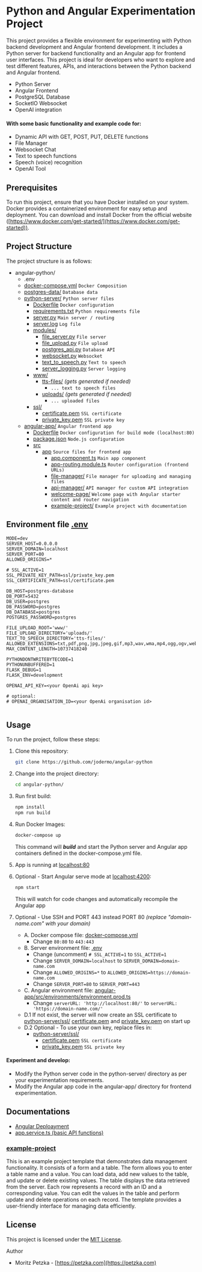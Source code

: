 # Python and Angular Experimentation Project

This project provides a flexible environment for experimenting with Python backend development and Angular frontend development. It includes a Python server for backend functionality and an Angular app for frontend user interfaces. This project is ideal for developers who want to explore and test different features, APIs, and interactions between the Python backend and Angular frontend.

- Python Server
- Angular Frontend
- PostgreSQL Database
- SocketIO Websocket
- OpenAI integration

#### With some basic functionality and example code for:
- Dynamic API with GET, POST, PUT, DELETE functions
- File Manager
- Websocket Chat
- Text to speech functions
- Speech (voice) recognition
- OpenAI Tool

## Prerequisites

To run this project, ensure that you have Docker installed on your system. Docker provides a containerized environment for easy setup and deployment. You can download and install Docker from the official website ([https://www.docker.com/get-started/](https://www.docker.com/get-started)).

## Project Structure

The project structure is as follows:

- angular-python/
  - .env
  - [docker-compose.yml](./docker-compose.yml) `Docker Composition`
  - [postgres-data/](postgres-data/) `Database data`
  - [python-server/](./python-server) `Python server files`
    - [Dockerfile](./python-server/Dockerfile) `Docker configuration`
    - [requirements.txt](./python-server/requirements.txt) `Python requirements file`
    - [server.py](./python-server/server.py) `Main server / routing`
    - [server.log](./python-server/server.log) `Log file`
    - [modules/](./python-server/modules/) 
      - [file_server.py](python-server/modules/file_server.py)  `File server`
      - [file_upload.py](./python-server/modules/file_upload.py) `File upload`
      - [postgres_api.py](./python-server/modules/postgres_api.py) `Database API`
      - [websocket.py](./python-server/modules/websocket.py) `Websocket`
      - [text_to_speech.py](./python-server/modules/text_to_speech.py) `Text to speech`
      - [server_logging.py](./python-server/modules/server_logging.py) `Server logging`
    - [www/](./python-server/www/)
      - [tts-files/](./python-server/www/tts-files/) *(gets generated if needed)*
        - `... text to speech files`
      - [uploads/](./python-server/www/uploads/) *(gets generated if needed)*
        - `... uploaded files`
    - [ssl/](./python-server/ssl/)
      - [certificate.pem](python-server/ssl/certificate.pem)  `SSL certificate`
      - [private_key.pem](python-server/ssl/private_key.pem)  `SSL private key`
  - [angular-app/](./angular-app/)  `Angular frontend app`
    - [Dockerfile](./angular-app/Dockerfile_build) `Docker configuration for build mode (localhost:80)`
    - [package.json](./angular-app/package.json) `Node.js configuration`
    - [src](./angular-app/src/) 
      - [app](./angular-app/src/app) `Source files for frontend app`
        - [app.component.ts](./angular-app/src/app/app.component.ts) `Main app component`
        - [app-routing.module.ts](./angular-app/src/app/app-routing.module.ts) `Router configuration (frontend URLs)`
        - [file-manager/](./angular-app/src/app/file-manager/) `File manager for uploading and managing files`
        - [api-manager/](./angular-app/src/app/api-manager/) `API manager for custom API integration`
        - [welcome-page/](./angular-app/src/app/welcome-page/) `Welcome page with Angular starter content and router navigation`
        - [example-project/](./angular-app/src/app/example-project/) `Example project with documentation`


## Environment file [.env](./.env)

```dotenv
MODE=dev
SERVER_HOST=0.0.0.0
SERVER_DOMAIN=localhost
SERVER_PORT=80
ALLOWED_ORIGINS=*

# SSL_ACTIVE=1
SSL_PRIVATE_KEY_PATH=ssl/private_key.pem
SSL_CERTIFICATE_PATH=ssl/certificate.pem

DB_HOST=postgres-database
DB_PORT=5432
DB_USER=postgres
DB_PASSWORD=postgres
DB_DATABASE=postgres
POSTGRES_PASSWORD=postgres

FILE_UPLOAD_ROOT='www/'
FILE_UPLOAD_DIRECTORY='uploads/'
TEXT_TO_SPEECH_DIRECTORY='tts-files/'
ALLOWED_EXTENSIONS=txt,pdf,png,jpg,jpeg,gif,mp3,wav,wma,mp4,ogg,ogv,webm,csv
MAX_CONTENT_LENGTH=10737418240

PYTHONDONTWRITEBYTECODE=1
PYTHONUNBUFFERED=1
FLASK_DEBUG=1
FLASK_ENV=development

OPENAI_API_KEY=<your OpenAi api key>

# optional: 
# OPENAI_ORGANISATION_ID=<your OpenAi organisation id>


```

## Usage

To run the project, follow these steps:

1. Clone this repository:

    ```bash
   git clone https://github.com/jodermo/angular-python
    ```

2. Change into the project directory:
    ```bash
   cd angular-python/
    ```
   
3. Run first build:
    ```bash
    npm install
    npm run build
    ```
   
4. Run Docker Images:
    ```bash
    docker-compose up
    ```
    This command will ***build*** and start the Python server and Angular app containers defined in the docker-compose.yml file.

5. App is running at [localhost:80](http://localhost:80)

6. Optional - Start Angular serve mode at [localhost:4200](http://localhost:4200):
    ```bash
    npm start
    ```
   This will watch for code changes and automatically recompile the Angular app

7. Optional - Use SSH and PORT 443 instead PORT 80 *(replace "domain-name.com" with your domain)*
   - A. Docker compose file: [docker-compose.yml](./docker-compose.yml)
      - Change `80:80` to `443:443`
   - B. Server environment file: [.env](./.env)
     - Change (uncomment) `# SSL_ACTIVE=1` to `SSL_ACTIVE=1`
     - Change `SERVER_DOMAIN=localhost` to `SERVER_DOMAIN=domain-name.com` 
     - Change `ALLOWED_ORIGINS=*` to `ALLOWED_ORIGINS=https://domain-name.com`
     - Change `SERVER_PORT=80` to `SERVER_PORT=443`
   - C. Angular environment file: [angular-app/src/environments/environment.prod.ts](./angular-app/src/environments/environment.prod.ts)
     - Change `serverURL: 'http://localhost:80/'` to `serverURL: 'https://domain-name.com/'` 
   - D.1 If not exist, the server will now create an SSL certificate to [python-server/ssl/](./python-server/ssl/) [certificate.pem](python-server/ssl/certificate.pem)  and [private_key.pem](python-server/ssl/private_key.pem) on start up
   - D.2 Optional - To use your own key, replace files in:
     - [python-server/ssl/](./python-server/ssl/)
       - [certificate.pem](python-server/ssl/certificate.pem)  `SSL certificate`
       - [private_key.pem](python-server/ssl/private_key.pem)  `SSL private key`

#### Experiment and develop:

- Modify the Python server code in the python-server/ directory as per your experimentation requirements.
- Modify the Angular app code in the angular-app/ directory for frontend experimentation.

## Documentations
- [Angular Deploayment](./documentation/angular-deployment.md)
- [app.service.ts (basic API functions)](./documentation/app.service.ts.md)

### [example-project](./documentation/example-project.md)

This is an example project template that demonstrates data management functionality. It consists of a form and a table. The form allows you to enter a table name and a value. You can load data, add new values to the table, and update or delete existing values. The table displays the data retrieved from the server. Each row represents a record with an ID and a corresponding value. You can edit the values in the table and perform update and delete operations on each record. The template provides a user-friendly interface for managing data efficiently.

## License

This project is licensed under the [MIT License](LICENSE).

Author
- Moritz Petzka - [https://petzka.com](https://petzka.com)
